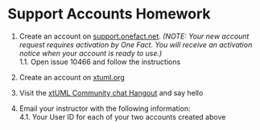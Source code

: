 # Support Accounts Homework 

1. Create an account on [support.onefact.net](https://support.onefact.net).     _(NOTE: Your new account
request requires activation by One Fact. You will receive an activation notice when your account is ready to use.)_  
  1.1. Open issue 10466 and follow the instructions  

2. Create an account on [xtuml.org](https://xtuml.org)    

3. Visit the [xtUML Community chat Hangout](https://hangouts.google.com/group/vMohZ9oW08xR7wSd2) and say hello  

4. Email your instructor with the following information:  
  4.1. Your User ID for each of your two accounts created above
 


